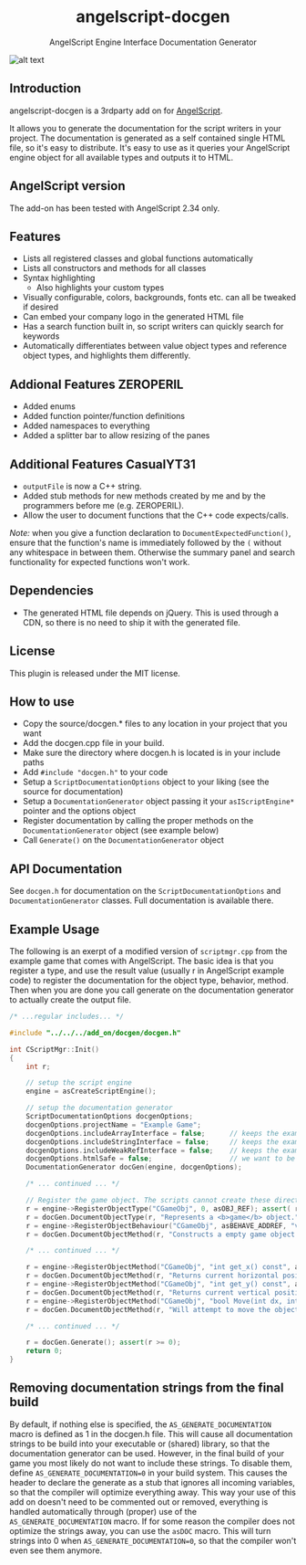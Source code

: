 <h1 align="center">angelscript-docgen</h1>
<p align="center">
AngelScript Engine Interface Documentation Generator

![alt text](https://github.com/marcakafoddex/angelscript-docgen/blob/master/docs/screenshot.png?raw=true)
</p>

## Introduction

angelscript-docgen is a 3rdparty add on for <a href="http://www.angelcode.com/angelscript/">AngelScript</a>.

It allows you to generate the documentation for the script writers in your project. The documentation is generated as a self contained single HTML file, so it's easy to distribute. It's easy to use as it queries your AngelScript engine object for all available types and outputs it to HTML.

## AngelScript version

The add-on has been tested with AngelScript 2.34 only.

## Features

- Lists all registered classes and global functions automatically
- Lists all constructors and methods for all classes
- Syntax highlighting
  - Also highlights your custom types
- Visually configurable, colors, backgrounds, fonts etc. can all be tweaked if desired
- Can embed your company logo in the generated HTML file
- Has a search function built in, so script writers can quickly search for keywords
- Automatically differentiates between value object types and reference object types, and highlights them differently.

## Addional Features ZEROPERIL

- Added enums
- Added function pointer/function definitions
- Added namespaces to everything
- Added a splitter bar to allow resizing of the panes

## Additional Features CasualYT31

- `outputFile` is now a C++ string.
- Added stub methods for new methods created by me and by the programmers before me (e.g. ZEROPERIL).
- Allow the user to document functions that the C++ code expects/calls.

*Note:* when you give a function declaration to `DocumentExpectedFunction()`, ensure that the function's name is immediately followed by the `(` without any whitespace in between them. Otherwise the summary panel and search functionality for expected functions won't work.

## Dependencies

- The generated HTML file depends on jQuery. This is used through a CDN, so there is no need to ship it with the generated file.

## License

This plugin is released under the MIT license. 

## How to use

- Copy the source/docgen.* files to any location in your project that you want
- Add the docgen.cpp file in your build. 
- Make sure the directory where docgen.h is located is in your include paths
- Add ```#include "docgen.h"``` to your code
- Setup a ```ScriptDocumentationOptions``` object to your liking (see the source for documentation)
- Setup a ```DocumentationGenerator``` object passing it your ```asIScriptEngine*``` pointer and the options object
- Register documentation by calling the proper methods on the ```DocumentationGenerator``` object (see example below)
- Call ```Generate()``` on the ```DocumentationGenerator``` object

## API Documentation

See ```docgen.h``` for documentation on the ```ScriptDocumentationOptions``` and ```DocumentationGenerator``` classes. Full documentation is available there.

## Example Usage

The following is an exerpt of a modified version of ```scriptmgr.cpp``` from the example game that comes with AngelScript. The basic idea is that you register a type, and use the result value (usually r in AngelScript example code) to register the documentation for the object type, behavior, method. Then when you are done you call generate on the documentation generator to actually create the output file.

```C++
/* ...regular includes... */

#include "../../../add_on/docgen/docgen.h"

int CScriptMgr::Init()
{
    int r;

    // setup the script engine
    engine = asCreateScriptEngine();

    // setup the documentation generator
    ScriptDocumentationOptions docgenOptions;
    docgenOptions.projectName = "Example Game";
    docgenOptions.includeArrayInterface = false;      // keeps the example clean
    docgenOptions.includeStringInterface = false;     // keeps the example clean
    docgenOptions.includeWeakRefInterface = false;    // keeps the example clean
    docgenOptions.htmlSafe = false;                   // we want to be able to style ourselves with tags, e.g. <b></b>
    DocumentationGenerator docGen(engine, docgenOptions);

    /* ... continued ... */

    // Register the game object. The scripts cannot create these directly, so there is no factory function.
    r = engine->RegisterObjectType("CGameObj", 0, asOBJ_REF); assert( r >= 0 );
    r = docGen.DocumentObjectType(r, "Represents a <b>game</b> object."); assert( r >= 0 );
    r = engine->RegisterObjectBehaviour("CGameObj", asBEHAVE_ADDREF, "void f()", asMETHOD(CGameObj, AddRef), asCALL_THISCALL); assert( r >= 0 );
    r = docGen.DocumentObjectMethod(r, "Constructs a empty game object."); assert( r >= 0 );

    /* ... continued ... */

    r = engine->RegisterObjectMethod("CGameObj", "int get_x() const", asMETHOD(CGameObj, GetX), asCALL_THISCALL); assert( r >= 0 );
    r = docGen.DocumentObjectMethod(r, "Returns current horizontal position for object in-game"); assert( r >= 0 );
    r = engine->RegisterObjectMethod("CGameObj", "int get_y() const", asMETHOD(CGameObj, GetY), asCALL_THISCALL); assert( r >= 0 );
    r = docGen.DocumentObjectMethod(r, "Returns current vertical position for object in-game"); assert( r >= 0 );
    r = engine->RegisterObjectMethod("CGameObj", "bool Move(int dx, int dy)", asMETHOD(CGameObj, Move), asCALL_THISCALL); assert( r >= 0 );
    r = docGen.DocumentObjectMethod(r, "Will attempt to move the object by the given amount, returns <b>whether or not the move was legal</b>."); assert( r >= 0 );

    /* ... continued ... */

    r = docGen.Generate(); assert(r >= 0);
    return 0;
}

```

## Removing documentation strings from the final build

By default, if nothing else is specified, the ```AS_GENERATE_DOCUMENTATION``` macro is defined as 1 in the docgen.h file. This will cause all documentation strings to be build into your executable or (shared) library, so that the documentation generator can be used. However, in the final build of your game you most likely do not want to include these strings. To disable them, define ```AS_GENERATE_DOCUMENTATION=0``` in your build system. This causes the header to declare the generate as a stub that ignores all incoming variables, so that the compiler will optimize everything away. This way your use of this add on doesn't need to be commented out or removed, everything is handled automatically through (proper) use of the ```AS_GENERATE_DOCUMENTATION``` macro.
If for some reason the compiler does not optimize the strings away, you can use the ```asDOC``` macro. This will turn strings into 0 when ```AS_GENERATE_DOCUMENTATION=0```, so that the compiler won't even see them anymore.
